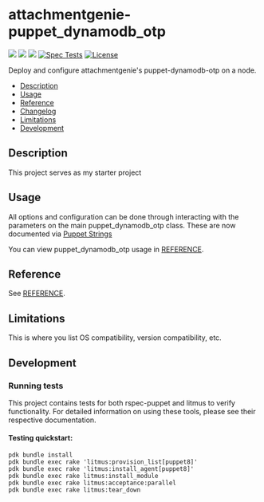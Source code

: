 # attachmentgenie-puppet_dynamodb_otp

[![](https://img.shields.io/puppetforge/pdk-version/attachmentgenie/puppet_dynamodb_otp.svg?style=popout)](https://forge.puppetlabs.com/attachmentgenie/puppet_dynamodb_otp)
[![](https://img.shields.io/puppetforge/v/attachmentgenie/puppet_dynamodb_otp.svg?style=popout)](https://forge.puppetlabs.com/attachmentgenie/puppet_dynamodb_otp)
[![](https://img.shields.io/puppetforge/dt/attachmentgenie/puppet_dynamodb_otp.svg?style=popout)](https://forge.puppetlabs.com/attachmentgenie/puppet_dynamodb_otp)
[![Spec Tests](https://github.com/attachmentgenie/attachmentgenie-puppet_dynamodb_otp/actions/workflows/spec.yml/badge.svg)](https://github.com/attachmentgenie/attachmentgenie-puppet_dynamodb_otp/actions/workflows/spec.yml)
[![License](https://img.shields.io/github/license/attachmentgenie/attachmentgenie-puppet_dynamodb_otp?stype=popout)](https://github.com/attachmentgenie/attachmentgenie-puppet_dynamodb_otp/blob/master/LICENSE)

Deploy and configure attachmentgenie's puppet-dynamodb-otp on a node.

- [Description](#description)
- [Usage](#usage)
- [Reference](#reference)
- [Changelog](#changelog)
- [Limitations](#limitations)
- [Development](#development)

## Description

This project serves as my starter project

## Usage

All options and configuration can be done through interacting with the parameters
on the main puppet_dynamodb_otp class.
These are now documented via [Puppet Strings](https://github.com/puppetlabs/puppet-strings)

You can view puppet_dynamodb_otp usage in [REFERENCE](REFERENCE.md).

## Reference

See [REFERENCE](REFERENCE.md).

## Limitations

This is where you list OS compatibility, version compatibility, etc.

## Development

### Running tests

This project contains tests for both rspec-puppet and litmus to verify functionality. For detailed information on using these tools, please see their respective documentation.

#### Testing quickstart:

```
pdk bundle install
pdk bundle exec rake 'litmus:provision_list[puppet8]'
pdk bundle exec rake 'litmus:install_agent[puppet8]'
pdk bundle exec rake litmus:install_module
pdk bundle exec rake litmus:acceptance:parallel
pdk bundle exec rake litmus:tear_down

